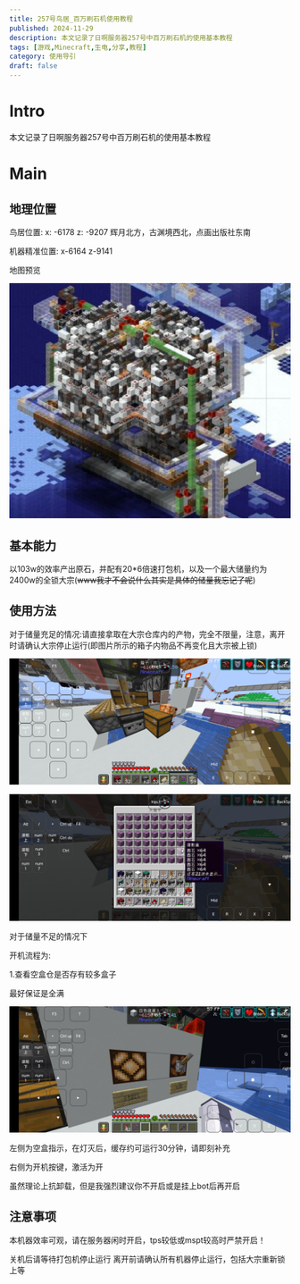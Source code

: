 ```yaml
---
title: 257号鸟居_百万刷石机使用教程
published: 2024-11-29
description: 本文记录了日啊服务器257号中百万刷石机的使用基本教程
tags: [游戏,Minecraft,生电,分享,教程]
category: 使用导引
draft: false
---
```


# Intro

本文记录了日啊服务器257号中百万刷石机的使用基本教程


# Main

## 地理位置

鸟居位置: x: -6178 z: -9207 辉月北方，古渊境西北，点画出版社东南

机器精准位置: x-6164 z-9141

地图预览

![百万刷石机地图预览](./stone_preview.jpg)

## 基本能力

以103w的效率产出原石，并配有20*6倍速打包机，以及一个最大储量约为2400w的全锁大宗(~~www我才不会说什么其实是具体的储量我忘记了呢~~)

## 使用方法

对于储量充足的情况:请直接拿取在大宗仓库内的产物，完全不限量，注意，离开时请确认大宗停止运行(即图片所示的箱子内物品不再变化且大宗被上锁)

![大宗1](./大宗1.jpg)

![大宗2](./大宗2.jpg)

对于储量不足的情况下

开机流程为:

1.查看空盒仓是否存有较多盒子

最好保证是全满

![具体演示](./空盒仓与开机键.jpg)

左侧为空盒指示，在灯灭后，缓存约可运行30分钟，请即刻补充

右侧为开机按键，激活为开

虽然理论上抗卸载，但是我强烈建议你不开启或是挂上bot后再开启

## 注意事项

本机器效率可观，请在服务器闲时开启，tps较低或mspt较高时严禁开启！

关机后请等待打包机停止运行 离开前请确认所有机器停止运行，包括大宗重新锁上等